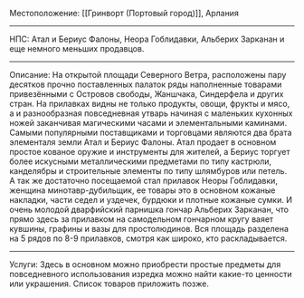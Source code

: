 Местоположение: [[Гринворт (Портовый город)]], Арлания
______
НПС: Атал и Бериус Фалоны, Неора Гоблидавки, Альберих Зарканан и еще немного меньших продавцов.
______
Описание: На открытой площади Северного Ветра, расположены пару десятков прочно поставленных палаток ряды наполненные товарами привезёнными с Островов свободы, Жаншчака, Синдерфела и других стран. На прилавках видны не только продукты, овощи, фрукты и мясо, а и разнообразная повседневная утварь начиная с маленьких кухонных ножей заканчивая магическими часами и элементальными каминами. Самыми популярными поставщиками и торговцами являются два брата элементаля земли Атал и Бериус Фалоны. Атал продает в основном простое кованое оружие и инструменты для жителей, а Бериус торгует более искусными металлическими предметами по типу кастрюли, канделябры и строительные элементы по типу шлямбуров или петель. А так же достаточно посещаемой стал прилавок Неоры Гоблидавки, женщина минотавр-дубильщик, ее товары это в основном кожаные накладки, части седел и уздечек, бурдюки и плотные кожаные сумки. И очень молодой дварфийский парнишка гончар Альберих Зарканан, что прямо здесь за прилавком на самодельном гончарном кругу ваяет кувшины, графины и вазы для простолюдинов. Вся площадь разделена на 5 рядов по 8-9 прилавков, смотря как широко, кто раскладывается. 
______
Услуги: Здесь в основном можно приобрести простые предметы для повседневного использования изредка можно найти какие-то ценности или украшения. Список товаров приложить позже.  